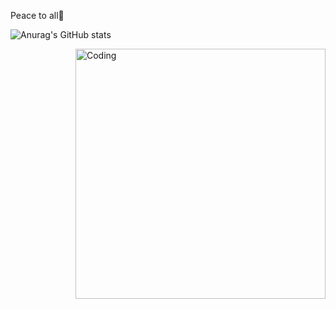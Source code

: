 Peace to all:kiss:

![Anurag's GitHub stats](https://github-readme-stats.vercel.app/api?username=Mony120&theme=dark&show_icons=true)


<img align="right" alt="Coding" width="400" src="https://i.pinimg.com/564x/84/5e/d1/845ed1e6f0f85d4de7ca6f3f3f98e175.jpg">
<!--
**Mony120/Mony120** is a ✨ _special_ ✨ repository because its `README.md` (this file) appears on your GitHub profile.

Here are some ideas to get you started:

- 🔭 I’m currently working on ...
- 🌱 I’m currently learning ...
- 👯 I’m looking to collaborate on ...
- 🤔 I’m looking for help with ...
- 💬 Ask me about ...
- 📫 How to reach me: ...
- 😄 Pronouns: ...
- ⚡ Fun fact: ...
-->
